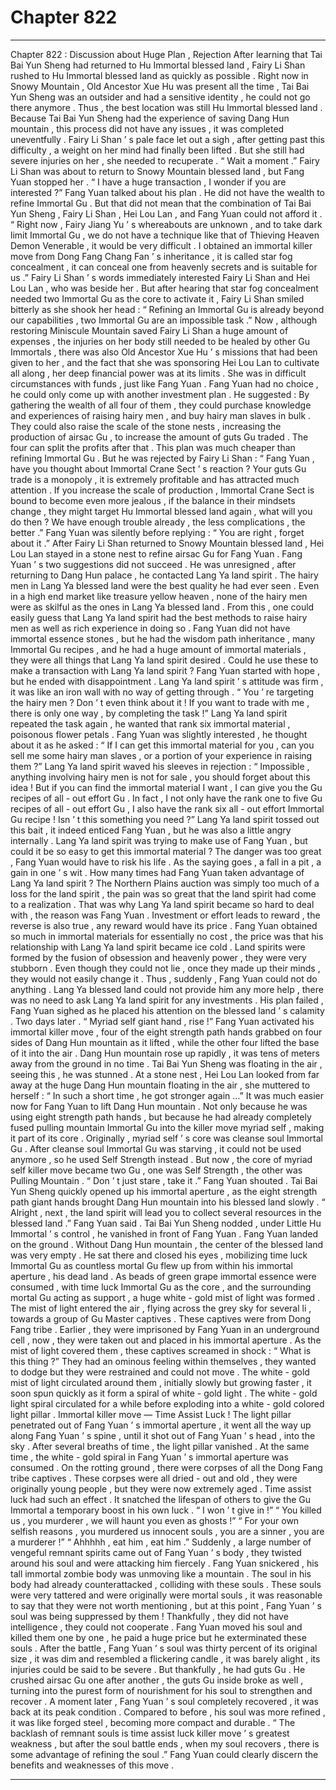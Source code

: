 
# Chapter 822


---

Chapter 822 : Discussion about Huge Plan , Rejection
After learning that Tai Bai Yun Sheng had returned to Hu Immortal blessed land , Fairy Li Shan rushed to Hu Immortal blessed land as quickly as possible .
Right now in Snowy Mountain , Old Ancestor Xue Hu was present all the time , Tai Bai Yun Sheng was an outsider and had a sensitive identity , he could not go there anymore .
Thus , the best location was still Hu Immortal blessed land .
Because Tai Bai Yun Sheng had the experience of saving Dang Hun mountain , this process did not have any issues , it was completed uneventfully .
Fairy Li Shan ’ s pale face let out a sigh , after getting past this difficulty , a weight on her mind had finally been lifted .
But she still had severe injuries on her , she needed to recuperate .
“ Wait a moment .” Fairy Li Shan was about to return to Snowy Mountain blessed land , but Fang Yuan stopped her .
“ I have a huge transaction , I wonder if you are interested ?” Fang Yuan talked about his plan .
He did not have the wealth to refine Immortal Gu .
But that did not mean that the combination of Tai Bai Yun Sheng , Fairy Li Shan , Hei Lou Lan , and Fang Yuan could not afford it .
“ Right now , Fairy Jiang Yu ’ s whereabouts are unknown , and to take dark limit Immortal Gu , we do not have a technique like that of Thieving Heaven Demon Venerable , it would be very difficult . I obtained an immortal killer move from Dong Fang Chang Fan ’ s inheritance , it is called star fog concealment , it can conceal one from heavenly secrets and is suitable for us .”
Fairy Li Shan ’ s words immediately interested Fairy Li Shan and Hei Lou Lan , who was beside her .
But after hearing that star fog concealment needed two Immortal Gu as the core to activate it , Fairy Li Shan smiled bitterly as she shook her head : “ Refining an Immortal Gu is already beyond our capabilities , two Immortal Gu are an impossible task .”
Now , although restoring Miniscule Mountain saved Fairy Li Shan a huge amount of expenses , the injuries on her body still needed to be healed by other Gu Immortals , there was also Old Ancestor Xue Hu ’ s missions that had been given to her , and the fact that she was sponsoring Hei Lou Lan to cultivate all along , her deep financial power was at its limits .
She was in difficult circumstances with funds , just like Fang Yuan .
Fang Yuan had no choice , he could only come up with another investment plan .
He suggested : By gathering the wealth of all four of them , they could purchase knowledge and experiences of raising hairy men , and buy hairy man slaves in bulk . They could also raise the scale of the stone nests , increasing the production of airsac Gu , to increase the amount of guts Gu traded . The four can split the profits after that .
This plan was much cheaper than refining Immortal Gu .
But he was rejected by Fairy Li Shan : “ Fang Yuan , have you thought about Immortal Crane Sect ’ s reaction ? Your guts Gu trade is a monopoly , it is extremely profitable and has attracted much attention . If you increase the scale of production , Immortal Crane Sect is bound to become even more jealous , if the balance in their mindsets change , they might target Hu Immortal blessed land again , what will you do then ? We have enough trouble already , the less complications , the better .”
Fang Yuan was silently before replying : “ You are right , forget about it .”
After Fairy Li Shan returned to Snowy Mountain blessed land , Hei Lou Lan stayed in a stone nest to refine airsac Gu for Fang Yuan .
Fang Yuan ’ s two suggestions did not succeed . He was unresigned , after returning to Dang Hun palace , he contacted Lang Ya land spirit .
The hairy men in Lang Ya blessed land were the best quality he had ever seen . Even in a high end market like treasure yellow heaven , none of the hairy men were as skilful as the ones in Lang Ya blessed land .
From this , one could easily guess that Lang Ya land spirit had the best methods to raise hairy men as well as rich experience in doing so .
Fang Yuan did not have immortal essence stones , but he had the wisdom path inheritance , many Immortal Gu recipes , and he had a huge amount of immortal materials , they were all things that Lang Ya land spirit desired .
Could he use these to make a transaction with Lang Ya land spirit ?
Fang Yuan started with hope , but he ended with disappointment . Lang Ya land spirit ’ s attitude was firm , it was like an iron wall with no way of getting through .
“ You ’ re targeting the hairy men ? Don ’ t even think about it ! If you want to trade with me , there is only one way , by completing the task !” Lang Ya land spirit repeated the task again , he wanted that rank six immortal material , poisonous flower petals .
Fang Yuan was slightly interested , he thought about it as he asked : “ If I can get this immortal material for you , can you sell me some hairy man slaves , or a portion of your experience in raising them ?”
Lang Ya land spirit waved his sleeves in rejection : “ Impossible , anything involving hairy men is not for sale , you should forget about this idea ! But if you can find the immortal material I want , I can give you the Gu recipes of all - out effort Gu . In fact , I not only have the rank one to five Gu recipes of all - out effort Gu , I also have the rank six all - out effort Immortal Gu recipe ! Isn ’ t this something you need ?”
Lang Ya land spirit tossed out this bait , it indeed enticed Fang Yuan , but he was also a little angry internally .
Lang Ya land spirit was trying to make use of Fang Yuan , but could it be so easy to get this immortal material ?
The danger was too great , Fang Yuan would have to risk his life .
As the saying goes , a fall in a pit , a gain in one ’ s wit . How many times had Fang Yuan taken advantage of Lang Ya land spirit ?
The Northern Plains auction was simply too much of a loss for the land spirit , the pain was so great that the land spirit had come to a realization .
That was why Lang Ya land spirit became so hard to deal with , the reason was Fang Yuan .
Investment or effort leads to reward , the reverse is also true , any reward would have its price .
Fang Yuan obtained so much in immortal materials for essentially no cost , the price was that his relationship with Lang Ya land spirit became ice cold .
Land spirits were formed by the fusion of obsession and heavenly power , they were very stubborn . Even though they could not lie , once they made up their minds , they would not easily change it .
Thus , suddenly , Fang Yuan could not do anything . Lang Ya blessed land could not provide him any more help , there was no need to ask Lang Ya land spirit for any investments .
His plan failed , Fang Yuan sighed as he placed his attention on the blessed land ’ s calamity .
Two days later .
“ Myriad self giant hand , rise !”
Fang Yuan activated his immortal killer move , four of the eight strength path hands grabbed on four sides of Dang Hun mountain as it lifted , while the other four lifted the base of it into the air .
Dang Hun mountain rose up rapidly , it was tens of meters away from the ground in no time .
Tai Bai Yun Sheng was floating in the air , seeing this , he was stunned .
At a stone nest , Hei Lou Lan looked from far away at the huge Dang Hun mountain floating in the air , she muttered to herself : “ In such a short time , he got stronger again …”
It was much easier now for Fang Yuan to lift Dang Hun mountain . Not only because he was using eight strength path hands , but because he had already completely fused pulling mountain Immortal Gu into the killer move myriad self , making it part of its core .
Originally , myriad self ’ s core was cleanse soul Immortal Gu . After cleanse soul Immortal Gu was starving , it could not be used anymore , so he used Self Strength instead . But now , the core of myriad self killer move became two Gu , one was Self Strength , the other was Pulling Mountain .
“ Don ’ t just stare , take it .” Fang Yuan shouted .
Tai Bai Yun Sheng quickly opened up his immortal aperture , as the eight strength path giant hands brought Dang Hun mountain into his blessed land slowly .
“ Alright , next , the land spirit will lead you to collect several resources in the blessed land .” Fang Yuan said .
Tai Bai Yun Sheng nodded , under Little Hu Immortal ’ s control , he vanished in front of Fang Yuan .
Fang Yuan landed on the ground .
Without Dang Hun mountain , the center of the blessed land was very empty .
He sat there and closed his eyes , mobilizing time luck Immortal Gu as countless mortal Gu flew up from within his immortal aperture , his dead land .
As beads of green grape immortal essence were consumed , with time luck Immortal Gu as the core , and the surrounding mortal Gu acting as support , a huge white - gold mist of light was formed .
The mist of light entered the air , flying across the grey sky for several li , towards a group of Gu Master captives .
These captives were from Dong Fang tribe .
Earlier , they were imprisoned by Fang Yuan in an underground cell , now , they were taken out and placed in his immortal aperture .
As the mist of light covered them , these captives screamed in shock : “ What is this thing ?”
They had an ominous feeling within themselves , they wanted to dodge but they were restrained and could not move .
The white - gold mist of light circulated around them , initially slowly but growing faster , it soon spun quickly as it form a spiral of white - gold light .
The white - gold light spiral circulated for a while before exploding into a white - gold colored light pillar .
Immortal killer move — Time Assist Luck !
The light pillar penetrated out of Fang Yuan ’ s immortal aperture , it went all the way up along Fang Yuan ’ s spine , until it shot out of Fang Yuan ’ s head , into the sky .
After several breaths of time , the light pillar vanished .
At the same time , the white - gold spiral in Fang Yuan ’ s immortal aperture was consumed . On the rotting ground , there were corpses of all the Dong Fang tribe captives .
These corpses were all dried - out and old , they were originally young people , but they were now extremely aged .
Time assist luck had such an effect . It snatched the lifespan of others to give the Gu Immortal a temporary boost in his own luck .
“ I won ’ t give in !”
“ You killed us , you murderer , we will haunt you even as ghosts !”
“ For your own selfish reasons , you murdered us innocent souls , you are a sinner , you are a murderer !”
“ Ahhhhh , eat him , eat him .”
Suddenly , a large number of vengeful remnant spirits came out of Fang Yuan ’ s body , they twisted around his soul and were attacking him fiercely .
Fang Yuan snickered , his tall immortal zombie body was unmoving like a mountain .
The soul in his body had already counterattacked , colliding with these souls .
These souls were very tattered and were originally were mortal souls , it was reasonable to say that they were not worth mentioning , but at this point , Fang Yuan ’ s soul was being suppressed by them !
Thankfully , they did not have intelligence , they could not cooperate .
Fang Yuan moved his soul and killed them one by one , he paid a huge price but he exterminated these souls .
After the battle , Fang Yuan ’ s soul was thirty percent of its original size , it was dim and resembled a flickering candle , it was barely alight , its injuries could be said to be severe .
But thankfully , he had guts Gu .
He crushed airsac Gu one after another , the guts Gu inside broke as well , turning into the purest form of nourishment for his soul to strengthen and recover .
A moment later , Fang Yuan ’ s soul completely recovered , it was back at its peak condition .
Compared to before , his soul was more refined , it was like forged steel , becoming more compact and durable .
“ The backlash of remnant souls is time assist luck killer move ’ s greatest weakness , but after the soul battle ends , when my soul recovers , there is some advantage of refining the soul .” Fang Yuan could clearly discern the benefits and weaknesses of this move .

---

